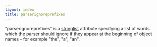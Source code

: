 ```yaml
---
layout: index
title: parserignoreprefixes
---
```


"parserignoreprefixes" is a [stringlist](../types/stringlist.html) attribute specifying a list of words which the parser should ignore if they appear at the beginning of object names - for example "the", "a", "an".

